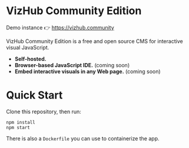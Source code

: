 # VizHub Community Edition

Demo instance 👉 https://vizhub.community

VizHub Community Edition is a free and open source CMS for interactive visual JavaScript.

 * **Self-hosted.**
 * **Browser-based JavaScript IDE.** (coming soon)
 * **Embed interactive visuals in any Web page.** (coming soon)

# Quick Start

Clone this repository, then run:

```
npm install
npm start
```

There is also a `Dockerfile` you can use to containerize the app.
